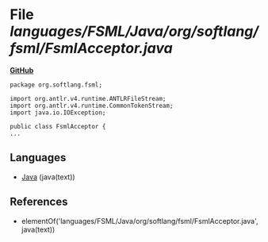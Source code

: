 # File _languages/FSML/Java/org/softlang/fsml/FsmlAcceptor.java_
**[GitHub](https://github.com/softlang/yas/blob/master/languages/FSML/Java/org/softlang/fsml/FsmlAcceptor.java)**
```
package org.softlang.fsml;

import org.antlr.v4.runtime.ANTLRFileStream;
import org.antlr.v4.runtime.CommonTokenStream; 
import java.io.IOException;

public class FsmlAcceptor {
...
```

## Languages
* [Java](../languages/Java.md) (java(text))

## References
* elementOf('languages/FSML/Java/org/softlang/fsml/FsmlAcceptor.java',java(text))
